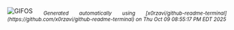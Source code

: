 <div align="justify">
<picture>
    <source media="(prefers-color-scheme: dark)" srcset="https://i.ibb.co/HLg26q4R/output-gif.gif">
    <source media="(prefers-color-scheme: light)" srcset="https://i.ibb.co/HLg26q4R/output-gif.gif">
    <img alt="GIFOS" src="https://i.ibb.co/HLg26q4R/output-gif.gif">
</picture>
<sub><i>Generated automatically using [x0rzavi/github-readme-terminal](https://github.com/x0rzavi/github-readme-terminal) on Thu Oct 09 08:55:17 PM EDT 2025</i></sub>
</div>

<!--  -->